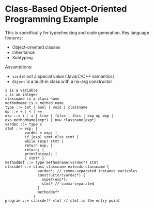 # Class-Based Object-Oriented Programming Example

This is specifically for typechecking and code generation.
Key language features:

- Object-oriented classes
- Inheritance
- Subtyping

Assumptions:
- `void` is not a special value (Java/C/C++ semantics)
- `Object` is a built-in class with a no-arg constructor

```
x is a variable
i is an integer
classname is a class name
methodname is a method name
type ::= int | bool | void | classname
op ::= + | < | ==
exp ::= i | x | true | false | this | exp op exp | exp.methodname(exp*) | new classname(exp*)
vardec ::= type x
stmt ::= exp; |
         vardec = exp; |
         if (exp) stmt else stmt |
         while (exp) stmt |
         return exp; |
         return; |
         println(exp); |
         { stmt* }
methoddef ::= type methodname(vardec*) stmt
classdef ::= class classname extends classname {
               vardec*; // comma-separated instance variables
               constructor(vardec*) {
                 super(exp*);
                 stmt* // comma-separated
               }
               methoddef*
             }
program ::= classdef* stmt // stmt is the entry point
```
